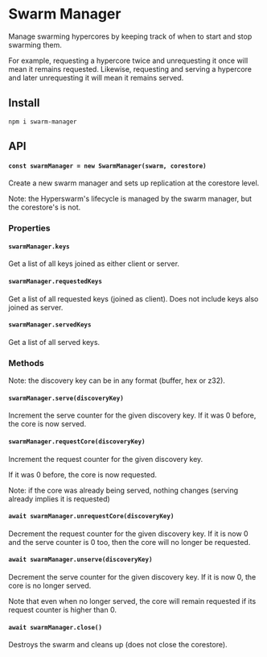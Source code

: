 # Swarm Manager

Manage swarming hypercores by keeping track of when to start and stop swarming them.

For example, requesting a hypercore twice and unrequesting it once will mean it remains requested. Likewise, requesting and serving a hypercore and later unrequesting it will mean it remains served.

## Install
`npm i swarm-manager`

## API

#### `const swarmManager = new SwarmManager(swarm, corestore)`
Create a new swarm manager and sets up replication at the corestore level.

Note: the Hyperswarm's lifecycle is managed by the swarm manager, but the corestore's is not.

### Properties

#### `swarmManager.keys`
Get a list of all keys joined as either client or server.

#### `swarmManager.requestedKeys`
Get a list of all requested keys (joined as client).
Does not include keys also joined as server.

#### `swarmManager.servedKeys`
Get a list of all served keys.

### Methods
Note: the discovery key can be in any format (buffer, hex or z32).

#### `swarmManager.serve(discoveryKey)`
Increment the serve counter for the given discovery key.
If it was 0 before, the core is now served.

#### `swarmManager.requestCore(discoveryKey)`
Increment the request counter for the given discovery key.

If it was 0 before, the core is now requested.

Note: if the core was already being served, nothing changes
(serving already implies it is requested)

#### `await swarmManager.unrequestCore(discoveryKey)`
Decrement the request counter for the given discovery key.
If it is now 0 and the serve counter is 0 too, then the core will no longer be requested.


#### `await swarmManager.unserve(discoveryKey)`
Decrement the serve counter for the given discovery key.
If it is now 0, the core is no longer served.

Note that even when no longer served, the core will remain requested if its request counter is higher than 0.

#### `await swarmManager.close()`
Destroys the swarm and cleans up (does not close the corestore).
